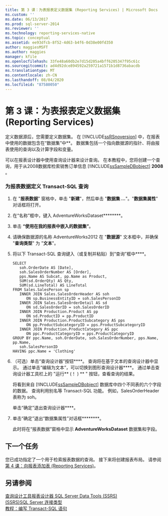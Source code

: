 ```yaml
---
title: 第 3 课：为表报表定义数据集 (Reporting Services) | Microsoft Docs
ms.custom: ''
ms.date: 06/13/2017
ms.prod: sql-server-2014
ms.reviewer: ''
ms.technology: reporting-services-native
ms.topic: conceptual
ms.assetid: ee93dfcb-8f52-4d63-b4f6-0d38e00fd350
author: maggiesMSFT
ms.author: maggies
manager: kfile
ms.openlocfilehash: 33fe48a60db2e7d15d205a4bff6205347f95c61c
ms.sourcegitcommit: ad4d92dce894592a259721a1571b1d8736abacdb
ms.translationtype: MT
ms.contentlocale: zh-CN
ms.lasthandoff: 08/04/2020
ms.locfileid: "87580050"
---
```

# <a name="lesson-3-defining-a-dataset-for-the-table-report-reporting-services"></a>第 3 课：为表报表定义数据集 (Reporting Services)
  定义数据源后，您需要定义数据集。 在 [!INCLUDE[ssRSnoversion](../includes/ssrsnoversion-md.md)] 中，在报表中使用的数据包含在“数据集”中**。 数据集包括一个指向数据源的指针、将由报表使用的查询以及计算字段和变量。  
  
 可以在报表设计器中使用查询设计器来设计查询。 在本教程中，您将创建一个查询，用于从2008数据库检索销售订单信息 [!INCLUDE[ssSampleDBobject](../includes/sssampledbobject-md.md)] **2008** 。  
  
### <a name="to-define-a-transact-sql-query-for-report-data"></a>为报表数据定义 Transact-SQL 查询  
  
1.  在 "**报表数据**" 窗格中，单击 "**新建**"，然后单击 "**数据集 ...**"。"**数据集属性**" 对话框将打开。  
  
2.  在“名称”框中，键入 AdventureWorksDataset********。  
  
3.  单击 **“使用在我的报表中嵌入的数据集”**。  
  
4.  请确保数据源的名称 AdventureWorks2012 在 "**数据源**" 文本框中，并确保 "**查询类型**" 为 "**文本**"。  
  
5.  将以下 Transact-SQL 查询键入（或复制并粘贴）到“查询”框中****。  
  
    ```  
    SELECT   
       soh.OrderDate AS [Date],   
       soh.SalesOrderNumber AS [Order],   
       pps.Name AS Subcat, pp.Name as Product,    
       SUM(sd.OrderQty) AS Qty,  
       SUM(sd.LineTotal) AS LineTotal  
    FROM Sales.SalesPerson sp   
       INNER JOIN Sales.SalesOrderHeader AS soh   
          ON sp.BusinessEntityID = soh.SalesPersonID  
       INNER JOIN Sales.SalesOrderDetail AS sd   
          ON sd.SalesOrderID = soh.SalesOrderID  
       INNER JOIN Production.Product AS pp   
          ON sd.ProductID = pp.ProductID  
       INNER JOIN Production.ProductSubcategory AS pps   
          ON pp.ProductSubcategoryID = pps.ProductSubcategoryID  
       INNER JOIN Production.ProductCategory AS ppc   
          ON ppc.ProductCategoryID = pps.ProductCategoryID  
    GROUP BY ppc.Name, soh.OrderDate, soh.SalesOrderNumber, pps.Name, pp.Name,   
       soh.SalesPersonID  
    HAVING ppc.Name = 'Clothing'  
    ```  
  
6.  （可选）单击“查询设计器”按钮****。 查询将在基于文本的查询设计器中显示。 通过单击“编辑为文本”，可以切换到图形查询设计器****。 通过单击查询设计器工具栏上的 "运行** (！ ) ** " 按钮，查看查询的结果。  
  
     将看到来自 [!INCLUDE[ssSampleDBobject](../includes/sssampledbobject-md.md)] 数据库中四个不同表的六个字段的数据。 查询利用别名等 Transact-SQL 功能。 例如，SalesOrderHeader 表称为 soh。  
  
     单击“确定”退出查询设计器****。  
  
7.  单击“确定”退出“数据集属性”对话框********。  
  
     此时将在“报表数据”窗格中显示 **AdventureWorksDataset** 数据集和字段。  
  
## <a name="next-task"></a>下一个任务  
 您已成功指定了一个用于检索报表数据的查询。 接下来将创建报表布局。 请参阅[第 4 课：向报表添加表 (Reporting Services)](lesson-4-adding-a-table-to-the-report-reporting-services.md)。  
  
## <a name="see-also"></a>另请参阅  
 [查询设计工具报表设计器 SQL Server Data Tools &#40;SSRS&#41;](report-data/query-design-tools-ssrs.md)   
 [&#40;SSRS&#41;SQL Server 连接类型](report-data/sql-server-connection-type-ssrs.md)   
 [教程：编写 Transact-SQL 语句](../t-sql/tutorial-writing-transact-sql-statements.md)  
  
  
